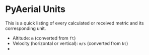 # PyAerial Units

This is a quick listing of every calculated or received metric and its corresponding unit.

- Altitude: `m` (converted from `ft`)
- Velocity (horizontal or vertical): `m/s` (converted from `kt`)
- 